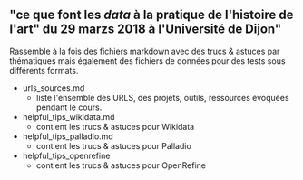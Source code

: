 ## "ce que font les *data* à la pratique de l'histoire de l'art" du 29 marzs 2018 à l'Université de Dijon"

Rassemble à la fois des fichiers markdown avec des trucs & astuces par thématiques mais également des fichiers de données pour des tests sous différents formats.

* urls_sources.md
  * liste l'ensemble des URLS, des projets, outils, ressources évoquées pendant le cours.
* helpful_tips_wikidata.md
  * contient les trucs & astuces  pour Wikidata
* helpful_tips_palladio.md
  * contient les trucs & astuces  pour Palladio
* helpful_tips_openrefine
  * contient les trucs & astuces  pour OpenRefine
